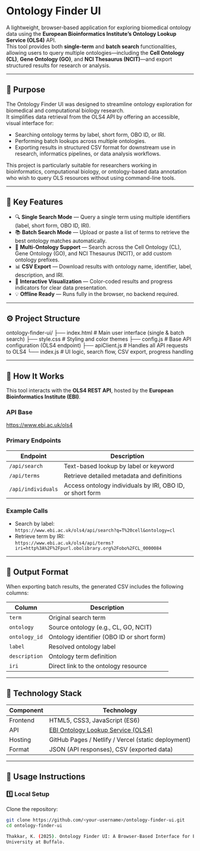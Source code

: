 # Ontology Finder UI

A lightweight, browser-based application for exploring biomedical ontology data using the **European Bioinformatics Institute’s Ontology Lookup Service (OLS4)** API.  
This tool provides both **single-term** and **batch search** functionalities, allowing users to query multiple ontologies—including the **Cell Ontology (CL)**, **Gene Ontology (GO)**, and **NCI Thesaurus (NCIT)**—and export structured results for research or analysis.

---

## 🧭 Purpose

The Ontology Finder UI was designed to streamline ontology exploration for biomedical and computational biology research.  
It simplifies data retrieval from the OLS4 API by offering an accessible, visual interface for:
- Searching ontology terms by label, short form, OBO ID, or IRI.  
- Performing batch lookups across multiple ontologies.  
- Exporting results in structured CSV format for downstream use in research, informatics pipelines, or data analysis workflows.

This project is particularly suitable for researchers working in bioinformatics, computational biology, or ontology-based data annotation who wish to query OLS resources without using command-line tools.

---

## 🧩 Key Features

- 🔍 **Single Search Mode** — Query a single term using multiple identifiers (label, short form, OBO ID, IRI).  
- 📚 **Batch Search Mode** — Upload or paste a list of terms to retrieve the best ontology matches automatically. 
- 🧠 **Multi-Ontology Support** — Search across the Cell Ontology (CL), Gene Ontology (GO), and NCI Thesaurus (NCIT), or add custom ontology prefixes.  
- 📊 **CSV Export** — Download results with ontology name, identifier, label, description, and IRI.  
- 🎨 **Interactive Visualization** — Color-coded results and progress indicators for clear data presentation.  
- 💡 **Offline Ready** — Runs fully in the browser, no backend required.  

---

## ⚙️ Project Structure

ontology-finder-ui/
├── index.html       # Main user interface (single & batch search)
├── style.css        # Styling and color themes
├── config.js        # Base API configuration (OLS4 endpoint)
├── apiClient.js     # Handles all API requests to OLS4
└── index.js         # UI logic, search flow, CSV export, progress handling

---

## 🧠 How It Works

This tool interacts with the **OLS4 REST API**, hosted by the **European Bioinformatics Institute (EBI)**.

### API Base

https://www.ebi.ac.uk/ols4

### Primary Endpoints
| Endpoint | Description |
|-----------|--------------|
| `/api/search` | Text-based lookup by label or keyword |
| `/api/terms` | Retrieve detailed metadata and definitions |
| `/api/individuals` | Access ontology individuals by IRI, OBO ID, or short form |

### Example Calls
- Search by label:  
  `https://www.ebi.ac.uk/ols4/api/search?q=T%20cell&ontology=cl`
- Retrieve term by IRI:  
  `https://www.ebi.ac.uk/ols4/api/terms?iri=http%3A%2F%2Fpurl.obolibrary.org%2Fobo%2FCL_0000084`

---

## 🧮 Output Format

When exporting batch results, the generated CSV includes the following columns:

| Column | Description |
|---------|-------------|
| `term` | Original search term |
| `ontology` | Source ontology (e.g., CL, GO, NCIT) |
| `ontology_id` | Ontology identifier (OBO ID or short form) |
| `label` | Resolved ontology label |
| `description` | Ontology term definition |
| `iri` | Direct link to the ontology resource |

---

## 🧱 Technology Stack

| Component | Technology |
|------------|-------------|
| Frontend | HTML5, CSS3, JavaScript (ES6) |
| API | [EBI Ontology Lookup Service (OLS4)](https://www.ebi.ac.uk/ols4/api-docs) |
| Hosting | GitHub Pages / Netlify / Vercel (static deployment) |
| Format | JSON (API responses), CSV (exported data) |

---

## 🧪 Usage Instructions

### 1️⃣ Local Setup
Clone the repository:
```bash
git clone https://github.com/<your-username>/ontology-finder-ui.git
cd ontology-finder-ui

Thakkar, K. (2025). Ontology Finder UI: A Browser-Based Interface for Exploring Biomedical Ontologies Using OLS4.
University at Buffalo.
